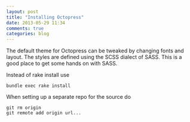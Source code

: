 ```yaml
---
layout: post
title: "Installing Octopress"
date: 2013-05-29 11:34
comments: true
categories: blog 
---
```


The default theme for Octopress can be tweaked by changing fonts and layout. The styles are defined using the SCSS dialect of SASS. This is a good place to get some hands on with SASS.

<!-- more -->



Instead of rake install use

    bundle exec rake install

When setting up a separate repo for the source do

    git rm origin
    git remote add origin url...

